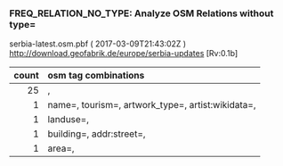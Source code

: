  
### FREQ_RELATION_NO_TYPE: Analyze OSM Relations without type= 
serbia-latest.osm.pbf ( 2017-03-09T21:43:02Z ) http://download.geofabrik.de/europe/serbia-updates [Rv:0.1b]
 
|  count  |  osm tag combinations 
|  -----: | :---------------------------
|     25  |  , 
|      1  |  name=, tourism=, artwork_type=, artist:wikidata=, 
|      1  |  landuse=, 
|      1  |  building=, addr:street=, 
|      1  |  area=, 
 
